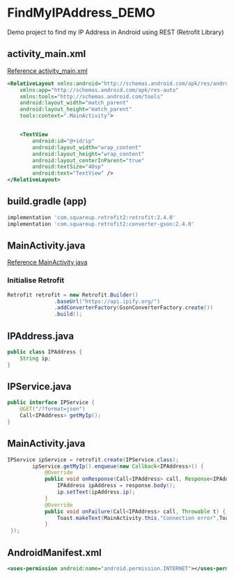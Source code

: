 # FindMyIPAddress_DEMO

Demo project to find my IP Address in Android using REST (Retrofit Library)

## activity_main.xml 

[Reference activity_main.xml](https://github.com/iamvickyav/FindMyIPAddress_DEMO/blob/master/app/src/main/res/layout/activity_main.xml)

```xml
<RelativeLayout xmlns:android="http://schemas.android.com/apk/res/android"
    xmlns:app="http://schemas.android.com/apk/res-auto"
    xmlns:tools="http://schemas.android.com/tools"
    android:layout_width="match_parent"
    android:layout_height="match_parent"
    tools:context=".MainActivity">


    <TextView
        android:id="@+id/ip"
        android:layout_width="wrap_content"
        android:layout_height="wrap_content"
        android:layout_centerInParent="true"
        android:textSize="40sp"
        android:text="TextView" />
</RelativeLayout>
 ```


## build.gradle (app)

```gradle
implementation 'com.squareup.retrofit2:retrofit:2.4.0'
implementation 'com.squareup.retrofit2:converter-gson:2.4.0'
```


## MainActivity.java

[Reference MainActivity java](https://github.com/iamvickyav/FindMyIPAddress_DEMO/blob/master/app/src/main/java/com/iamvickyav/jarvis/ipaddress/MainActivity.java)

### Initialise Retrofit

 ```java
Retrofit retrofit = new Retrofit.Builder()
                .baseUrl("https://api.ipify.org/")
                .addConverterFactory(GsonConverterFactory.create())
                .build();
 ```

## IPAddress.java

```java
public class IPAddress {
    String ip;
}
```

## IPService.java

```java
public interface IPService {
    @GET("/?format=json")
    Call<IPAddress> getMyIp();
}
```

## MainActivity.java

```java
IPService ipService = retrofit.create(IPService.class);
        ipService.getMyIp().enqueue(new Callback<IPAddress>() {
            @Override
            public void onResponse(Call<IPAddress> call, Response<IPAddress> response) {
                IPAddress ipAddress = response.body();
                ip.setText(ipAddress.ip);
            }
            @Override
            public void onFailure(Call<IPAddress> call, Throwable t) {
                Toast.makeText(MainActivity.this,"Connection error",Toast.LENGTH_SHORT).show();
            }
 });
```

## AndroidManifest.xml
```xml
<uses-permission android:name="android.permission.INTERNET"></uses-permission>
```
